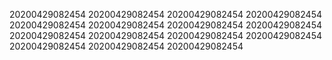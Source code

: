 20200429082454
20200429082454
20200429082454
20200429082454
20200429082454
20200429082454
20200429082454
20200429082454
20200429082454
20200429082454
20200429082454
20200429082454
20200429082454
20200429082454
20200429082454
